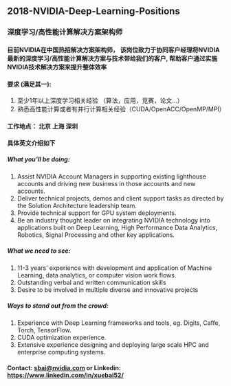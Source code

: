## 2018-NVIDIA-Deep-Learning-Positions
### 深度学习/高性能计算解决方案架构师

#### 目前NVIDIA在中国热招解决方案架构师， 该岗位致力于协同客户经理将NVIDIA最新的深度学习/高性能计算解决方案与技术带给我们的客户, 帮助客户通过实施NVIDIA技术解决方案来提升整体效率

#### 要求 (满足其一):
1. 至少1年以上深度学习相关经验 （算法，应用，竞赛，论文…）
2. 熟悉高性能计算或者有并行计算相关经验（CUDA/OpenACC/OpenMP/MPI）

#### 工作地点： 北京 上海 深圳      

#### 具体英文介绍如下
##### What you’ll be doing:
1. Assist NVIDIA Account Managers in supporting existing lighthouse accounts and driving new business in those accounts and new accounts.
2. Deliver technical projects, demos and client support tasks as directed by the Solution Architecture leadership team.
3. Provide technical support for GPU system deployments.
4. Be an industry thought leader on integrating NVIDIA technology into applications built on Deep Learning, High Performance Data Analytics, Robotics, Signal Processing and other key applications.

##### What we need to see: 
1. 11-3 years’ experience with development and application of Machine Learning, data analytics, or computer vision work flows.
2. Outstanding verbal and written communication skills
3. Desire to be involved in multiple diverse and innovative projects

##### Ways to stand out from the crowd:
1. Experience with Deep Learning frameworks and tools, eg. Digits, Caffe, Torch, TensorFlow.
2. CUDA optimization experience.
3. Extensive experience designing and deploying large scale HPC and enterprise computing systems.

#### Contact: sbai@nvidia.com or Linkedin: https://www.linkedin.com/in/xuebai52/
